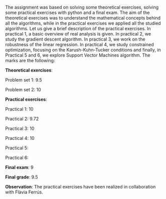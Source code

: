 The assignment was based on solving some theoretical exercises, solving some practical exercises with python and a final exam. The aim of the theoretical exercises was to understand the mathematical concepts behind all the algorithms, while in the practical exercises we applied all the studied algorithms. Let us give a brief description of the practical exercises. In practical 1, a basic overview of real analysis is given. In practical 2, we study the gradient descent algorithm. In practical 3, we work on the robustness of the linear regression. In practical 4, we study constrained optimization, focusing on the Karush-Kuhn-Tucker conditions and finally, in Practical 5 and 6, we explore Support Vector Machines algorithm. The marks are the following:

**Theoretical exercises**:

Problem set 1: 9.5

Problem set 2: 10

**Practical exercises**:

Practical 1: 10

Practical 2: 9.72

Practical 3: 10

Practical 4: 10

Practical 5: 

Practical 6:

**Final exam**: 9

**Final grade**: 9.5

**Observation**: The practical exercises have been realized in collaboration with Flàvia Ferrús.
